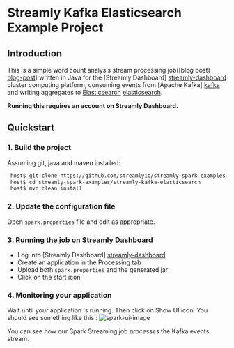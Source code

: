 # Streamly Kafka Elasticsearch Example Project

## Introduction
This is a simple word count analysis stream processing job([blog post] [blog-post]) written in Java for the [Streamly Dashboard] [streamly-dashboard] cluster computing platform, consuming events from [Apache Kafka] [kafka] and writing aggregates to [Elasticsearch] [elasticsearch].

**Running this requires an account on Streamly Dashboard.**

## Quickstart

### 1. Build the project

Assuming git, java and maven installed:

```bash
 host$ git clone https://github.com/streamlyio/streamly-spark-examples.git
 host$ cd streamly-spark-examples/streamly-kafka-elasticsearch
 host$ mvn clean install
```

### 2. Update the configuration file
Open `spark.properties` file and edit as appropriate.

### 3. Running the job on Streamly Dashboard
 - Log into [Streamly Dashboard] [streamly-dashboard]
 - Create an application in the Processing tab
 - Upload both `spark.properties` and the generated jar
 - Click on the start icon

### 4. Monitoring your application
Wait until your application is running. Then click on Show UI icon. You should see something like this :
![spark-ui-image][spark-ui-image]

You can see how our Spark Streaming job _processes_ the Kafka events stream.

[spark-ui-image]: /images/spark-ui-image.png?raw=true
[streamly-dashboard]: https://board.streamly.io:20080
[kafka]: https://kafka.apache.org/
[elasticsearch]: https://www.elastic.co/products/elasticsearch
[blog-post]: http://streamly.io/streamly-new/blog.html